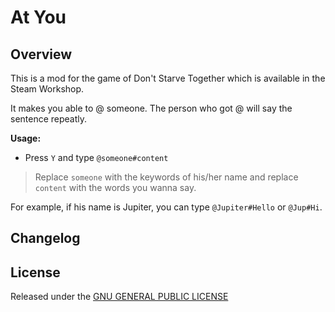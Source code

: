 # At You

## Overview

This is a mod for the game of Don't Starve Together which is available in the Steam Workshop. 

It makes you able to @ someone. The person who got @ will say the sentence repeatly.

**Usage:**

- Press `Y` and type `@someone#content`
> Replace `someone` with the keywords of his/her name and replace `content` with the words you wanna say.

For example, if his name is Jupiter, you can type `@Jupiter#Hello` or `@Jup#Hi`.

## Changelog

## License

Released under the [GNU GENERAL PUBLIC LICENSE](https://www.gnu.org/licenses/gpl-3.0.en.html)